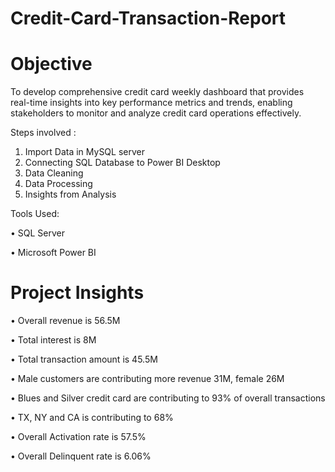 # Credit-Card-Transaction-Report

# Objective

To develop comprehensive credit card weekly dashboard that provides real-time insights into key performance metrics and trends, enabling stakeholders to monitor and analyze credit card operations effectively.

Steps involved :

1. Import Data in MySQL server
2. Connecting SQL Database to Power BI Desktop
3. Data Cleaning
4. Data Processing
5. Insights from Analysis

Tools Used:

• SQL Server

• Microsoft Power BI

# Project Insights 

• Overall revenue is 56.5M

• Total interest is 8M

• Total transaction amount is 45.5M

• Male customers are contributing more revenue 31M, female 26M

• Blues and Silver credit card are contributing to 93% of overall transactions

• TX, NY and CA is contributing to 68%

• Overall Activation rate is 57.5%

• Overall Delinquent rate is 6.06%



